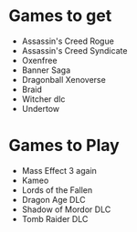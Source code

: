 # Games to get

- Assassin's Creed Rogue
- Assassin's Creed Syndicate
- Oxenfree
- Banner Saga
- Dragonball Xenoverse
- Braid
- Witcher dlc
- Undertow

# Games to Play

- Mass Effect 3 again
- Kameo
- Lords of the Fallen
- Dragon Age DLC
- Shadow of Mordor DLC
- Tomb Raider DLC
